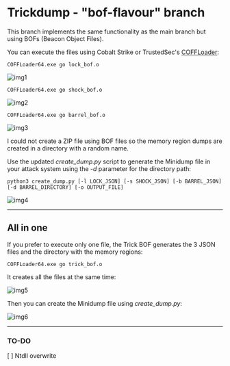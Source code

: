 # Trickdump - "bof-flavour" branch

This branch implements the same functionality as the main branch but using BOFs (Beacon Object Files).

You can execute the files using Cobalt Strike or TrustedSec's [COFFLoader](https://github.com/trustedsec/COFFLoader):

```
COFFLoader64.exe go lock_bof.o
```

![img1](https://raw.githubusercontent.com/ricardojoserf/ricardojoserf.github.io/master/images/trickdump/Screenshot_BOF1.png)

```
COFFLoader64.exe go shock_bof.o
```

![img2](https://raw.githubusercontent.com/ricardojoserf/ricardojoserf.github.io/master/images/trickdump/Screenshot_BOF2.png)

```
COFFLoader64.exe go barrel_bof.o
```

![img3](https://raw.githubusercontent.com/ricardojoserf/ricardojoserf.github.io/master/images/trickdump/Screenshot_BOF3.png)


I could not create a ZIP file using BOF files so the memory region dumps are created in a directory with a random name.

Use the updated *create_dump.py* script to generate the Minidump file in your attack system using the *-d* parameter for the directory path:

```
python3 create_dump.py [-l LOCK_JSON] [-s SHOCK_JSON] [-b BARREL_JSON] [-d BARREL_DIRECTORY] [-o OUTPUT_FILE]
```

![img4](https://raw.githubusercontent.com/ricardojoserf/ricardojoserf.github.io/master/images/trickdump/Screenshot_BOF4.png)

-------------------------

## All in one

If you prefer to execute only one file, the Trick BOF generates the 3 JSON files and the directory with the memory regions:

```
COFFLoader64.exe go trick_bof.o
```

It creates all the files at the same time:

![img5](https://raw.githubusercontent.com/ricardojoserf/ricardojoserf.github.io/master/images/trickdump/Screenshot_BOF5.png)

Then you can create the Minidump file using *create_dump.py*:

![img6](https://raw.githubusercontent.com/ricardojoserf/ricardojoserf.github.io/master/images/trickdump/Screenshot_BOF6.png)


-----------------------------

### TO-DO

[ ] Ntdll overwrite
